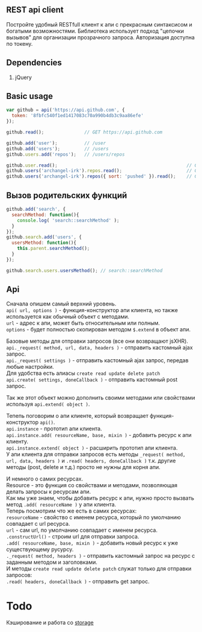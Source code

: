 REST api client
---
Постройте удобный RESTfull клиент к апи с прекрасным синтаксисом и богатыми возможностями.
Библиотека использует подход "цепочки вызывов" для организации прозрачного запроса.
Авторизация доступна по токену.

Dependencies
---
1. jQuery

Basic usage
---
```javascript
var github = api('https://api.github.com', {
  token: '8fbfc540f1ed1417083c70a990b4db3c9aa86efe'
});

github.read();               // GET https://api.github.com

github.add('user');          // /user
github.add('users');         // /users
github.users.add('repos');   // /users/repos

github.user.read();                                                // GET /user
github.users('archangel-irk').repos.read();                        // GET /users/archangel-irk/repos
github.users('archangel-irk').repos({ sort: 'pushed' }).read();    // GET /users/archangel-irk/repos?sort=pushed
```

Вызов родительских функций
---
```javascript
github.add('search', {
  searchMethod: function(){
    console.log( 'search::searchMethod' );
  }
});
github.search.add('users', {
  usersMethod: function(){
    this.parent.searchMethod();
  }
});

github.search.users.usersMethod(); // search::searchMethod
```

Api
---
Сначала опишем самый верхний уровень.  
`api( url, options )` - функция-конструктор апи клиента, но также используется как обычный объект с методами.  
`url` - адрес к апи, может быть относительным или полным.  
`options` - будет полностью скопирован методом `$.extend` в объект апи.  

Базовые методы для отправки запросов (все они возвращают jsXHR).  
`api._request( method, url, data, headers )` - отправить кастомный ajax запрос.  
`api._request( settings )` - отправить кастомный ajax запрос, передав любые настройки.  
Для удобства есть алиасы `create read update delete patch`  
`api.create( settings, doneCallback )` - отправить кастомный post запрос.  

Так же этот объект можно дополнить своими методами или свойствами используя `api.extend( object )`.  

Тепепь поговорим о апи клиенте, который возвращает функция-конструктор `api()`.  
`api.instance` - прототип апи клиента.  
`api.instance.add( resourceName, base, mixin )` - добавить ресурс к апи клиенту.  
`api.instance.extend( object )` - расширить прототип апи клиента.  
У апи клиента для отправки запросов есть методы `_request( method, url, data, headers )` и
`.read( headers, doneCallback )` т.к. другие методы (post, delete и т.д.) просто не нужны для корня апи.  

И немного о самих ресурсах.  
Resource - это функция со свойствами и методами, позволяющая делать запросы к ресурсам апи.  
Как мы уже знаем, чтобы добавить ресурс к апи, нужно просто вызвать метод `.add( resourceName )` у апи клиента.  
Теперь посмотрим что же есть в самих ресурсах:  
`resourceName` - свойство с именем ресурса, который по умолчанию совпадает с url ресурса.  
`url` - сам url, по умолчанию совпадает с именем ресурса.  
`.constructUrl()` - строим url для отправки запроса.  
`.add( resourceName, base, mixin )` - добавить новый ресурс к уже существующему русурсу.  
`._request( method, headers )` - отправить кастомный запрос на ресурс с заданным методом и заголовками.  
И методы `create read update delete patch` служат только для отправки запросов:  
`.read( headers, doneCallback )` - отправить get запрос.  

Todo
===
Кэширование и работа со [storage](https://github.com/archangel-irk/storage)
